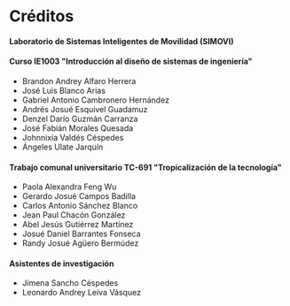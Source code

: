 # Créditos

#### Laboratorio de Sistemas Inteligentes de Movilidad (SIMOVI)

#### Curso IE1003 "Introducción al diseño de sistemas de ingeniería"

- Brandon Andrey Alfaro Herrera
- José Luis Blanco Arias
- Gabriel Antonio Cambronero Hernández
- Andrés Josué Esquivel Guadamuz
- Denzel Darío Guzmán Carranza
- José Fabián Morales Quesada
- Johnnixia Valdés Céspedes
- Ángeles Ulate Jarquín

#### Trabajo comunal universitario TC-691 "Tropicalización de la tecnología"

- Paola Alexandra Feng Wu
- Gerardo Josué Campos Badilla
- Carlos Antonio Sánchez Blanco
- Jean Paul Chacón González
- Abel Jesús Gutiérrez Martínez
- Josué Daniel Barrantes Fonseca
- Randy Josué Agüero Bermúdez

#### Asistentes de investigación

- Jimena Sancho Céspedes
- Leonardo Andrey Leiva Vásquez
